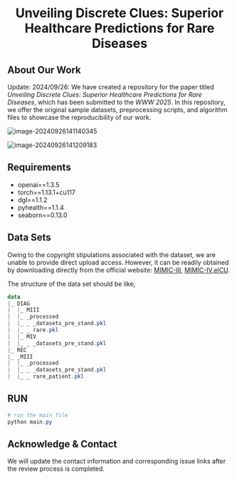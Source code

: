 <h1 align="center"> Unveiling Discrete Clues: Superior Healthcare Predictions for Rare Diseases </h1>


## About Our Work

Update: 2024/09/26: We have created a repository for the paper titled *Unveiling Discrete Clues: Superior Healthcare Predictions for Rare Diseases*, which has been submitted to the *WWW 2025*. In this repository, we offer the original sample datasets, preprocessing scripts, and algorithm files to showcase the reproducibility of our work.

![image-20240926141140345](https://s2.loli.net/2024/09/26/qQiB2ObLJzvRCjy.png)

![image-20240926141209183](https://s2.loli.net/2024/09/26/7J56M3YEdcGgBm9.png)

## Requirements

- openai==1.3.5
- torch==1.13.1+cu117
- dgl==1.1.2
- pyhealth==1.1.4
- seaborn==0.13.0

## Data Sets

Owing to the copyright stipulations associated with the dataset, we are unable to provide direct upload access. However, it can be readily obtained by downloading directly from the official website: [MIMIC-III](https://physionet.org/content/mimiciii/1.4/), [MIMIC-IV](https://physionet.org/content/mimiciv/2.2/),[eICU](https://eicu-crd.mit.edu/). 

The structure of the data set should be like,

```powershell
data
|_ DIAG
|  |_ MIII
|  |_ _processed
|  |_ _ _datasets_pre_stand.pkl
|  |_ _ rare.pkl
|  |_ MIV
|  |_ _ _datasets_pre_stand.pkl
|_ REC
|_ _MIII
|  |_ _processed
|  |_ _ _datasets_pre_stand.pkl
|  |_ _ rare_patient.pkl
```

## RUN

```powershell
# run the main file
python main.py
```

## Acknowledge & Contact

We will update the contact information and corresponding issue links after the review process is completed.